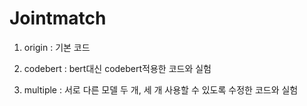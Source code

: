 # Jointmatch 

1. origin : 기본 코드

2. codebert : bert대신 codebert적용한 코드와 실험

3. multiple : 서로 다른 모델 두 개, 세 개 사용할 수 있도록 수정한 코드와 실험